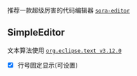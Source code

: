 推荐一款超级厉害的代码编辑器 [`sora-editor`](https://github.com/Rosemoe/sora-editor)  
## SimpleEditor
文本算法使用 [`org.eclipse.text v3.12.0`](https://mvnrepository.com/artifact/org.eclipse.platform/org.eclipse.text/3.12.0)  
- [x] 行号固定显示(可设置)
